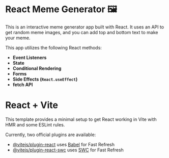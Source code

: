 # React Meme Generator 🖼

This is an interactive meme generator app built with React. It uses an API to get random meme images, and you can add top and bottom text to make your meme.

This app utilizes the following React methods:

- **Event Listeners**
- **State**
- **Conditional Rendering**
- **Forms**
- **Side Effects (`React.useEffect`)**
- **fetch API**


# React + Vite

This template provides a minimal setup to get React working in Vite with HMR and some ESLint rules.

Currently, two official plugins are available:

- [@vitejs/plugin-react](https://github.com/vitejs/vite-plugin-react/blob/main/packages/plugin-react/README.md) uses [Babel](https://babeljs.io/) for Fast Refresh
- [@vitejs/plugin-react-swc](https://github.com/vitejs/vite-plugin-react-swc) uses [SWC](https://swc.rs/) for Fast Refresh
